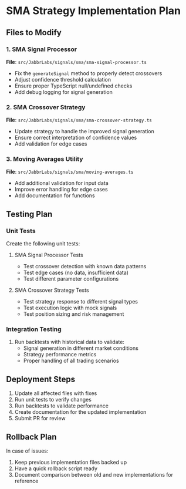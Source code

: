 # SMA Strategy Implementation Plan

## Files to Modify

### 1. SMA Signal Processor
**File**: `src/JabbrLabs/signals/sma/sma-signal-processor.ts`
- Fix the `generateSignal` method to properly detect crossovers
- Adjust confidence threshold calculation
- Ensure proper TypeScript null/undefined checks
- Add debug logging for signal generation

### 2. SMA Crossover Strategy 
**File**: `src/JabbrLabs/signals/sma/sma-crossover-strategy.ts`
- Update strategy to handle the improved signal generation
- Ensure correct interpretation of confidence values
- Add validation for edge cases

### 3. Moving Averages Utility
**File**: `src/JabbrLabs/signals/sma/moving-averages.ts`
- Add additional validation for input data
- Improve error handling for edge cases
- Add documentation for functions

## Testing Plan

### Unit Tests
Create the following unit tests:
1. SMA Signal Processor Tests
   - Test crossover detection with known data patterns
   - Test edge cases (no data, insufficient data)
   - Test different parameter configurations

2. SMA Crossover Strategy Tests
   - Test strategy response to different signal types
   - Test execution logic with mock signals
   - Test position sizing and risk management

### Integration Testing
1. Run backtests with historical data to validate:
   - Signal generation in different market conditions
   - Strategy performance metrics
   - Proper handling of all trading scenarios

## Deployment Steps
1. Update all affected files with fixes
2. Run unit tests to verify changes
3. Run backtests to validate performance
4. Create documentation for the updated implementation
5. Submit PR for review

## Rollback Plan
In case of issues:
1. Keep previous implementation files backed up
2. Have a quick rollback script ready
3. Document comparison between old and new implementations for reference
